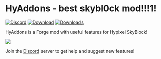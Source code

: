 # HyAddons - best skybl0ck mod!!!1!

[![Discord](https://img.shields.io/discord/838671302256361503?color=5865F2&label=discord&style=plastic)](https://discord.gg/bz3R9hWjD3)
[![Download](https://img.shields.io/github/v/tag/jxxe/HyAddons?label=download&style=plastic)](https://github.com/jxxe/HyAddons/releases/latest)
[![Downloads](https://img.shields.io/github/downloads/jxxe/HyAddons/total?style=plastic)](https://github.com/jxxe/HyAddons/releases/latest)

HyAddons is a Forge mod with useful features for Hypixel SkyBlock!

![](https://i.imgur.com/Od6jcS4.png)
  
Join the [Discord](https://discord.gg/bz3R9hWjD3) server to get help and suggest new features!
